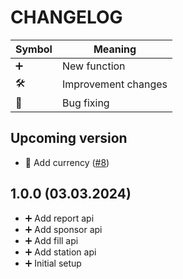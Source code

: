 CHANGELOG
=========

| Symbol | Meaning             |
|--------|---------------------|
| ➕     | New function        |
| 🛠     | Improvement changes |
| 🐞     | Bug fixing          |

## Upcoming version ##

- 🌟 Add currency ([#8](https://github.com/tankste/backend/issues/8))

## 1.0.0 (03.03.2024) ##

* ➕ Add report api
* ➕ Add sponsor api
* ➕ Add fill api
* ➕ Add station api
* ➕ Initial setup
